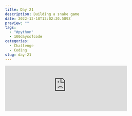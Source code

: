 ```yaml
---
title: Day 21
description: Building a snake game
date: 2022-12-18T12:02:20.589Z
preview: ""
tags:
  - "#python"
  - 100daysofcode
categories:
  - Challenge
  - Coding
slug: day-21
---
```

<iframe src="https://mastodontech.de/@larnius/109536383946082184/embed" class="mastodon-embed" style="max-width: 100%; border: 0" width="400" allowfullscreen="allowfullscreen"></iframe><script src="https://mastodontech.de/embed.js" async="async"></script>